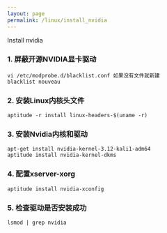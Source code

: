 ```yaml
---
layout: page
permalink: /linux/install_nvidia
---
```


Install nvidia

### 1. 屏蔽开源NVIDIA显卡驱动

    vi /etc/modprobe.d/blacklist.conf 如果没有文件就新建
    blacklist nouveau

### 2. 安装Linux内核头文件

    aptitude -r install linux-headers-$(uname -r)

### 3. 安装Nvidia内核和驱动

    apt-get install nvidia-kernel-3.12-kali1-adm64
    aptitude install nvidia-kernel-dkms

### 4. 配置xserver-xorg

    aptitude install nvidia-xconfig

### 5. 检查驱动是否安装成功

    lsmod | grep nvidia
